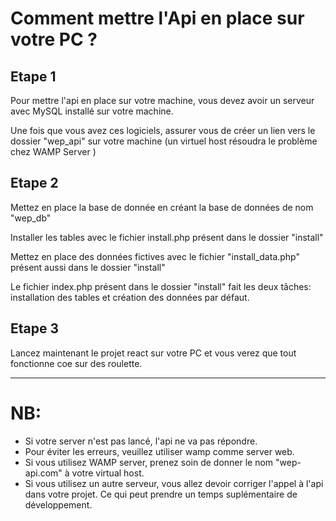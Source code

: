 # Comment mettre l'Api en place sur votre PC ?

## Etape 1
Pour mettre l'api en place sur votre machine, vous devez avoir un serveur avec MySQL installé sur votre machine.

Une fois que vous avez ces logiciels, assurer vous de créer un lien vers le dossier "wep_api" sur votre machine (un virtuel host résoudra le problème chez WAMP Server )

## Etape 2

Mettez en place la base de donnée en créant la base de données de nom "wep_db"

Installer les tables avec le fichier install.php présent dans le dossier "install"

Mettez en place des données fictives avec le fichier "install_data.php" présent aussi dans le dossier "install"

Le fichier index.php présent dans le dossier "install" fait les deux tâches: installation des tables et création des données par défaut.

## Etape 3

Lancez maintenant le projet react sur votre PC et vous verez que tout fonctionne coe sur des roulette.

---

# NB: 
* Si votre server n'est pas lancé, l'api ne va pas répondre.
* Pour éviter les erreurs, veuillez utiliser wamp comme server web.
* Si vous utilisez WAMP server, prenez soin de donner le nom "wep-api.com" à votre virtual host.
* Si vous utilisez un autre serveur, vous allez devoir corriger l'appel à l'api dans votre projet. Ce qui peut prendre un temps suplémentaire de développement.